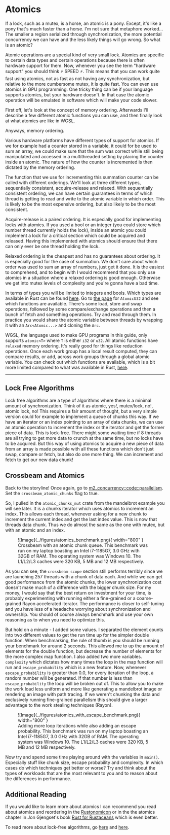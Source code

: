 # Atomics
If a lock, such as a mutex, is a horse, an atomic is a pony. Except, it's like a pony that's much faster than
a horse. I'm not sure that metaphore worked...
The smaller a region serialized through synchronization, the more potential concurrency we can have
and the less likely things will go wrong. So what is an atomic?

Atomic operations are a special kind of very small lock. Atomics are specific to certain data types
and certain operations because there is often hardware support for them. Now, whenever you see
the term "hardware support" you should think ⚡ SPEED ⚡. This means that you can work quite fast using
atomics, not as fast as not having any synchronization, but relative to the more cumbersome
mutex, it is quite fast. You can even use atomics in GPU programming. One tricky thing can be if
your language supports atomics, but your hardware doesn't. In that case the atomic operation will
be emulated in software which will make your code slower.

First off, let's look at the concept of memory ordering. Afterwards I'll describe a few different
atomic functions you can use, and then finally look at what atomics are like in WGSL.

Anyways, memory ordering.

Various hardware platforms have different types of support for atomics. If we for
example had a counter stored in a variable, it could for be used to sum an array, we could make sure that
the sum was correct while still being manipulated and accessed in a multithreaded setting by placing
the counter inside an atomic. The nature of how the counter is incremented is then dictated by the
memory ordering.

The function that we use for incrementing this summation counter can be called with
different orderings. We'll look at three different types, sequentially consistent, acquire-release
and relaxed. With sequentially consistent ordering, we can have certain guarantees in terms of which
thread is getting to read and write to the atomic variable in which order. This is likely to be
the most expensive ordering, but also likely to be the most consistent.

Acquire-release is a paired ordering. It is especially good for implementing locks with atomics.
If you used a bool or an integer (you could store which number thread currently holds the lock),
inside an atomic you could implement a lock for a critical section which could be acquired
and released. Having this implemented with atomics should ensure that there can only ever
be one thread holding the lock.

Relaxed ordering is the cheapest and has no guarantees about ordering. It is especially good for
the case of summation. We don't care about which order was used to sum an array of numbers, just
get it done. It is the easiest to comprehend, and to begin with I would recommend that you only
use atomics in a situation where a relaxed ordering is good enough. Otherwise we get into mutex
levels of complexity and you're gonna have a bad time.

In terms of types you will be limited to integers and bools. Which types are available in Rust
can be found [here][4]. Go to [the page][5] for ```AtomicU32``` and see which functions are available.
There's some load, store and swap operations, followed by some compare/exchange operations and then
a bunch of fetch and something operations. Try and read through them. In practice you would share
the atomic variable between threads by wrapping it with an ```Arc<Atomic...>``` and cloning the ```Arc```.

WGSL, the language used to make GPU programs in this guide, only supports ```atomic<T>``` where ```T```
is either ```i32``` or ```u32```. All atomic functions have ```relaxed``` memory ordering. It's really
good for things like reduction operations. Once each work group has a local result computed, they can
compare results, or add, across work groups through a global atomic variable. You can check out which
functions are available, which is a bit more limited compared to what was available in Rust, [here][6].

_________________

## Lock Free Algorithms
Lock free algorithms are a type of algorithms where there is a minimal amount of synchronization. Think of it as
atomic, yes!, mutex/lock, no!, atomic lock, no! This requires a fair amount of thought, but a very simple version
could for example to implement a queue of chunks this way. If we have an iterator or an index pointing to an array
of data chunks, we can use an atomic operation to increment the index or the iterator and get the former piece of
data. This is lock-free. There might some waiting time if 8 threads are all trying to get more data to crunch at
the same time, but no locks have to be acquired. But this way of using atomics to acquire a new piece of data
from an array is made possible with all these functions which don't just swap, compare or fetch, but also
do one more thing. We can increment and fetch to get our new data chunk!

## Crossbeam and Atomics
Back to the storyline! Once again, go to [m2_concurrency::code::parallelism][7].
Set the ```crossbeam_atomic_chunks``` flag to true.

So, I pulled in the ```atomic_chunks_mut``` crate from the mandelbrot example you will see later.
It is a chunks iterator which uses atomics to increment an index. This allows each thread, whenever
asking for a new chunk to increment the current index and get the last index value. This is now
that threads data chunk. Thus we do almost the same as the one with mutex, but with an atomic
and an index.

<figure markdown>
![Image](../figures/atomics_benchmark.png){ width="800" }
<figcaption>
Crossbeam with an atomic chunk queue.
This benchmark was run on my laptop boasting an Intel i7-1185G7, 3.0 GHz with 32GB of RAM. The operating system was
Windows 10. The L1/L2/L3 caches were 320 KB, 5 MB and 12 MB respectively.
</figcaption>
</figure>

As you can see, the ```crossbeam scope``` section still performs terribly since we are launching 257 threads with
a chunk of data each. And while we can get good performance from the atomic chunks, the lower synchronization cost
doesn't make much of a difference with the bigger chunk size. For my money, I would say that the best return on
investment for your time, is probably experimenting with running either a fine-grained or a coarse-grained
Rayon accelerated iterator. The performance is closer to self-tuning and you have less of a headache worrying
about synchronization and ownership. You should of course always benchmark and use your own reasoning as to when
you need to optimize this.

But hold on a minute - I added some values. I separated the element counts into two different values to get the
run time up for the simpler double function. When benchmarking, the rule of thumb is you should be running your
benchmark for around 2 seconds. This allowed me to up the amount of elements for the double function, but decrease
the number of elements for the more complex map function. I also added two more variables. ```complexity``` which
dictates how many times the loop in the map function will run and ```escape_probability``` which is a new feature.
Now, whenever ```escape_probability``` is greater than 0.0, for every iteration of the loop, a random number will
be generated. If that number is less than ```escape_probability``` the loop will be broken out of. This to allow
you to make the work load less uniform and more like generating a mandelbrot image or rendering an image with
path tracing. If we weren't chunking the data and exclusively running fine-grained parallelism this should
give a larger advantage to the work stealing techniques (Rayon).

<figure markdown>
![Image](../figures/atomics_with_escape_benchmark.png){ width="800" }
<figcaption>
Adding more loop iterations while also adding an escape probability.
This benchmark was run on my laptop boasting an Intel i7-1185G7, 3.0 GHz with 32GB of RAM. The operating system was
Windows 10. The L1/L2/L3 caches were 320 KB, 5 MB and 12 MB respectively.
</figcaption>
</figure>

Now try and spend some time playing around with the variables in ```main()```.
Especially stuff like chunk size, escape probability and complexity. In which cases do which techniques get
better or worse? Try and think about the types of workloads that are the most relevant to you and to reason
about the differences in performance.

## Additional Reading
If you would like to learn more about atomics I can recommend you read about atomics and reordering in the
[Rustonomicon][0] or in the the atomics chapter in Jon Gjengset's book [Rust for Rustaceans][1]
which is even better.

To read more about lock-free algorithms, go [here][2] and [here][3].

[0]: https://doc.rust-lang.org/nomicon/atomics.html
[1]: https://nostarch.com/rust-rustaceans
[2]: https://en.wikipedia.org/wiki/Non-blocking_algorithm
[3]: https://www.cs.cmu.edu/~410-s05/lectures/L31_LockFree.pdf
[4]: https://doc.rust-lang.org/std/sync/atomic/
[5]: https://doc.rust-lang.org/std/sync/atomic/struct.AtomicU32.html
[6]: https://www.w3.org/TR/WGSL/#atomic-builtin-functions
[7]: https://github.com/absorensen/numbers_go_brrrr/tree/main/m2_concurrency/code/parallelism

